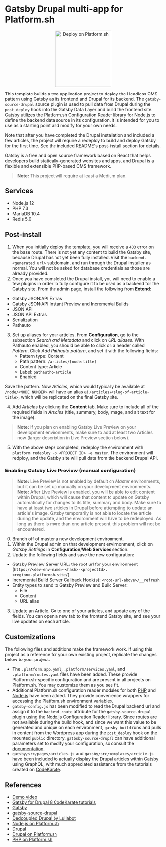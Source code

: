 # Gatsby Drupal multi-app for Platform.sh

<p align="center">
<a href="https://console.platform.sh/projects/create-project?template=https://raw.githubusercontent.com/platformsh/template-builder/master/templates/gatsby-drupal/.platform.template.yaml&utm_content=gatsby-drupal&utm_source=github&utm_medium=button&utm_campaign=deploy_on_platform">
    <img src="https://platform.sh/images/deploy/lg-blue.svg" alt="Deploy on Platform.sh" width="180px" />
</a>
</p>

This template builds a two application project to deploy the Headless CMS pattern using Gatsby as its frontend and Drupal for its backend. The `gatsby-source-drupal` source plugin is used to pull data from Drupal during the `post_deploy` hook into the Gatsby Data Layer and build the frontend site. Gatsby utilizes the Platform.sh Configuration Reader library for Node.js to define the backend data source in its configuration. It is intended for you to use as a starting point and modify for your own needs.

Note that after you have completed the Drupal installation and included a few articles, the project will require a redeploy to build and deploy Gatsby for the first time. See the included README's post-install section for details.

Gatsby is a free and open source framework based on React that helps developers build statically-generated websites and apps, and Drupal is a flexible and extensible PHP-based CMS framework.

> **Note:** This project will require at least a Medium plan.

## Services

* Node.js 12
* PHP 7.3
* MariaDB 10.4
* Redis 5.0

## Post-install

1. When you initially deploy the template, you will receive a `403` error on the base route. There is not yet any content to build the Gatsby site, because Drupal has not yet been fully installed. Visit the `backend.<generated url>` subdomain, and run through the Drupal installer as normal. You will not be asked for database credentials as those are already provided.
2. Once you have completed the Drupal install, you will need to enable a few plugins in order to fully configure it to be used as a backend for the Gatsby site. From the admin page, install the following from **Extend**:

- Gatsby JSON:API Extras
- Gatsby JSON:API Instant Preview and Incremental Builds
- JSON API
- JSON API Extras
- Serialization
- Pathauto

3. Set up aliases for your articles. From **Configuration**, go to the subsection *Search and Metadata* and click on *URL aliases*. With Pathauto enabled, you should be able to click on a header called *Pattern*. Click *Add Pathauto pattern*, and set it with the following fields:
    - Pattern type: Content
    - Path pattern: `/articles/[node:title]`
    - Content type: Article
    - Label: `pathautho-article`
    - Enabled

  Save the pattern. Now *Articles*, which would typically be available at `/node/<NODE NUMBER>` will have an alias at `/articles/<slug-of-article-title>`, which will be replicated on the final Gatsby site.

4. Add *Articles* by clicking the **Content** tab. Make sure to include all of the required fields in *Articles* (title, summary, body, image, and alt text for the image).

> **Note:** If you plan on enabling Gatsby Live Preview on your development environments, make sure to add at least two Articles now (larger description in Live Preview section below).

5. With the above steps completed, redeploy the environment with `platform redeploy -p <PROJECT ID> -e master`. The environment will redploy, and the Gatsby site will pull data from the backend Drupal API.

### Enabling Gatsby Live Preview (manual configuration)

> **Note:** Live Preview is not enabled by default on *Master* environments, but it can be set up manually on your development environments.
> **Note:** After Live Preview is enabled, you will be able to edit content within Drupal, which will cause that content to update on Gatsby automatically for changes to its title, summary and body. Make sure to have at least two articles in Drupal before attempting to update an article's image. Gatsby temporarily is not able to locate the article during the update, and the environment will have to be redeployed. As long as there is more than one article present, this problem will not be encountered.  

0. Branch off of master a new development environment.
1. Within the Drupal admin on that development envirnonment, click on *Gatsby Settings* in **Configuration**/**Web Services** section.
2. Update the following fields and save the new configuration:
  - Gatsby Preview Server URL: the root url for your environment (`https://<dev-env-name>-<hash>-<projectId>.<region>.platformsh.site/`)
  - Incremental Build Server Callback Hook(s): `<root-url-above>/__refresh`
  - Entity types to send to Gatsby Preview and Build Server:
      - File
      - Content
      - URL alias
3. Update an Article. Go to one of your articles, and update any of the fields. You can open a new tab to the frontend Gatsby site, and see your live updates on each article.

## Customizations

The following files and additions make the framework work.  If using this project as a reference for your own existing project, replicate the changes below to your project.

* The `.platform.app.yaml`, `.platform/services.yaml`, and `.platform/routes.yaml` files have been added.  These provide Platform.sh-specific configuration and are present in all projects on Platform.sh.  You may customize them as you see fit.
* Additional Platform.sh configuration reader modules for both [PHP](https://github.com/platformsh/config-reader-php) and [Node.js](https://github.com/platformsh/config-reader-nodejs) have been added. They provide convenience wrappers for accessing the Platform.sh environment variables.
* `gatsby-config.js` has been modified to read the Drupal backend url and assign it to the `backend_route` attribute for the `gatsby-source-drupal` plugin using the Node.js Configuration Reader library. Since routes are not available during the build hook, and since we want this value to be generated and unique on each environment, `gatsby build` runs and pulls in content from the Wordpress app during the `post_deploy` hook on the mounted `public` directory. `gatbsby-source-drupal` can have additional parameters set to modify your configuration, so consult the [documentation](https://www.gatsbyjs.org/packages/gatsby-source-drupal).
* `gatsby/src/pages/articles.js` and `gatsby/src/templates/article.js` have been included to actually display the Drupal articles within Gatsby using GraphQL, with much appreciated assistance from the tutorials created on [CodeKarate](https://www.youtube.com/playlist?list=PLlzlpMzp4eR3EORfm3lwJ_gV5egTa2caF).

## References

* [Demo video](https://www.youtube.com/watch?v=1RRDzi0TGRI)
* [Gatsby for Drupal 8 CodeKarate tutorials](https://www.youtube.com/playlist?list=PLlzlpMzp4eR3EORfm3lwJ_gV5egTa2caF)
* [Gatsby](https://www.gatsbyjs.org/)
* [gatsby-source-drupal](https://www.gatsbyjs.org/packages/gatsby-source-drupal/)
* [Dedcoupled Drupal by Lullabot](https://www.google.com/search?client=safari&rls=en&q=gatsby+drupal&ie=UTF-8&oe=UTF-8)
* [Node.js on Platform.sh](https://docs.platform.sh/languages/nodejs.html)
* [Drupal](https://drupal.org/)
* [Drupal on Platform.sh](https://docs.platform.sh/frameworks/drupal.html)
* [PHP on Platform.sh](https://docs.platform.sh/languages/php.html)

